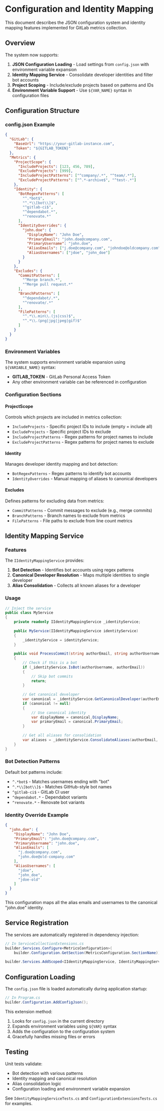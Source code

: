 # Configuration and Identity Mapping

This document describes the JSON configuration system and identity mapping features implemented for GitLab metrics collection.

## Overview

The system now supports:

1. **JSON Configuration Loading** - Load settings from `config.json` with environment variable expansion
2. **Identity Mapping Service** - Consolidate developer identities and filter bot accounts
3. **Project Scoping** - Include/exclude projects based on patterns and IDs
4. **Environment Variable Support** - Use `${VAR_NAME}` syntax in configuration files

## Configuration Structure

### config.json Example

```json
{
  "GitLab": {
    "BaseUrl": "https://your-gitlab-instance.com",
    "Token": "${GITLAB_TOKEN}"
  },
  "Metrics": {
    "ProjectScope": {
      "IncludeProjects": [123, 456, 789],
      "ExcludeProjects": [999],
      "IncludeProjectPatterns": ["^company/.*", "^team/.*"],
      "ExcludeProjectPatterns": ["^.*-archive$", "^test-.*"]
    },
    "Identity": {
      "BotRegexPatterns": [
        "^.*bot$",
        "^.*\\[bot\\]$",
        "^gitlab-ci$",
        "^dependabot.*",
        "^renovate.*"
      ],
      "IdentityOverrides": {
        "john.doe": {
          "DisplayName": "John Doe",
          "PrimaryEmail": "john.doe@company.com",
          "PrimaryUsername": "john.doe",
          "AliasEmails": ["j.doe@company.com", "johndoe@oldcompany.com"],
          "AliasUsernames": ["jdoe", "john_doe"]
        }
      }
    },
    "Excludes": {
      "CommitPatterns": [
        "^Merge branch.*",
        "^Merge pull request.*"
      ],
      "BranchPatterns": [
        "^dependabot/.*",
        "^renovate/.*"
      ],
      "FilePatterns": [
        "^.*\\.min\\.(js|css)$",
        "^.*\\.(png|jpg|jpeg|gif)$"
      ]
    }
  }
}
```

### Environment Variables

The system supports environment variable expansion using `${VARIABLE_NAME}` syntax:

- **GITLAB_TOKEN** - GitLab Personal Access Token
- Any other environment variable can be referenced in configuration

### Configuration Sections

#### ProjectScope
Controls which projects are included in metrics collection:
- `IncludeProjects` - Specific project IDs to include (empty = include all)
- `ExcludeProjects` - Specific project IDs to exclude  
- `IncludeProjectPatterns` - Regex patterns for project names to include
- `ExcludeProjectPatterns` - Regex patterns for project names to exclude

#### Identity
Manages developer identity mapping and bot detection:
- `BotRegexPatterns` - Regex patterns to identify bot accounts
- `IdentityOverrides` - Manual mapping of aliases to canonical developers

#### Excludes  
Defines patterns for excluding data from metrics:
- `CommitPatterns` - Commit messages to exclude (e.g., merge commits)
- `BranchPatterns` - Branch names to exclude from metrics
- `FilePatterns` - File paths to exclude from line count metrics

## Identity Mapping Service

### Features

The `IIdentityMappingService` provides:

1. **Bot Detection** - Identifies bot accounts using regex patterns
2. **Canonical Developer Resolution** - Maps multiple identities to single developer
3. **Alias Consolidation** - Collects all known aliases for a developer

### Usage

```csharp
// Inject the service
public class MyService
{
    private readonly IIdentityMappingService _identityService;
    
    public MyService(IIdentityMappingService identityService)
    {
        _identityService = identityService;
    }
    
    public void ProcessCommit(string authorEmail, string authorUsername)
    {
        // Check if this is a bot
        if (_identityService.IsBot(authorUsername, authorEmail))
        {
            // Skip bot commits
            return;
        }
        
        // Get canonical developer
        var canonical = _identityService.GetCanonicalDeveloper(authorEmail);
        if (canonical != null)
        {
            // Use canonical identity
            var displayName = canonical.DisplayName;
            var primaryEmail = canonical.PrimaryEmail;
        }
        
        // Get all aliases for consolidation
        var aliases = _identityService.ConsolidateAliases(authorEmail, authorUsername);
    }
}
```

### Bot Detection Patterns

Default bot patterns include:
- `^.*bot$` - Matches usernames ending with "bot"
- `^.*\\[bot\\]$` - Matches GitHub-style bot names
- `^gitlab-ci$` - GitLab CI user
- `^dependabot.*` - Dependabot variants
- `^renovate.*` - Renovate bot variants

### Identity Override Example

```json
{
  "john.doe": {
    "DisplayName": "John Doe",
    "PrimaryEmail": "john.doe@company.com", 
    "PrimaryUsername": "john.doe",
    "AliasEmails": [
      "j.doe@company.com",
      "john.doe@old-company.com"
    ],
    "AliasUsernames": [
      "jdoe", 
      "john_doe",
      "jdoe-old"
    ]
  }
}
```

This configuration maps all the alias emails and usernames to the canonical "john.doe" identity.

## Service Registration

The services are automatically registered in dependency injection:

```csharp
// In ServiceCollectionExtensions.cs
builder.Services.Configure<MetricsConfiguration>(
    builder.Configuration.GetSection(MetricsConfiguration.SectionName));
    
builder.Services.AddScoped<IIdentityMappingService, IdentityMappingService>();
```

## Configuration Loading

The `config.json` file is loaded automatically during application startup:

```csharp
// In Program.cs
builder.Configuration.AddConfigJson();
```

This extension method:
1. Looks for `config.json` in the current directory
2. Expands environment variables using `${VAR}` syntax
3. Adds the configuration to the configuration system
4. Gracefully handles missing files or errors

## Testing

Unit tests validate:
- Bot detection with various patterns
- Identity mapping and canonical resolution
- Alias consolidation logic
- Configuration loading and environment variable expansion

See `IdentityMappingServiceTests.cs` and `ConfigurationExtensionsTests.cs` for examples.